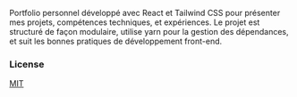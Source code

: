 Portfolio personnel développé avec React et Tailwind CSS pour présenter mes projets, compétences techniques, et expériences. 
Le projet est structuré de façon modulaire, utilise yarn pour la gestion des dépendances, et suit les bonnes pratiques de développement front-end.
### License

[MIT](https://github.com/realstoman/react-tailwindcss-portfolio/blob/main/LICENSE)
